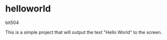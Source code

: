 # helloworld
bit504

This is a simple project that will output the text "Hello World" to the screen.
